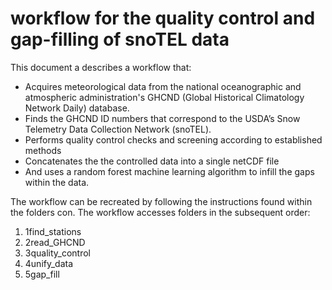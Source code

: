 # workflow for the quality control and gap-filling of snoTEL data

This document a describes a workflow that:
-	Acquires meteorological data from the national oceanographic and atmospheric administration's GHCND (Global Historical Climatology Network Daily) database.
-	Finds the GHCND ID numbers that correspond to the USDA’s Snow Telemetry Data Collection Network (snoTEL). 
-	Performs quality control checks and screening according to established methods
-	Concatenates the the controlled data into a single netCDF file
-	And uses a random forest machine learning algorithm to infill the gaps within the data.


The workflow can be recreated by following the instructions found within the folders con. The workflow accesses folders in the subsequent order:
1)	1find_stations
2)	2read_GHCND
3)	3quality_control
4)	4unify_data
5)	5gap_fill

